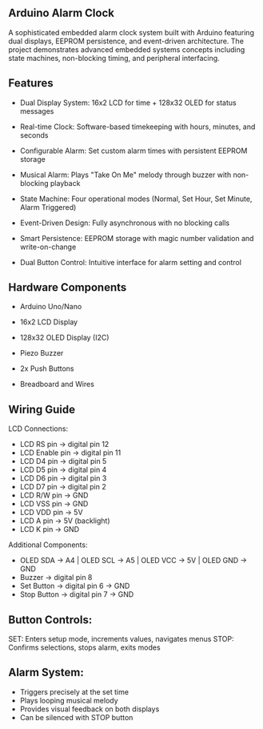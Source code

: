 ## Arduino Alarm Clock
A sophisticated embedded alarm clock system built with Arduino featuring dual displays, EEPROM persistence, and event-driven architecture.
The project demonstrates advanced embedded systems concepts including state machines, non-blocking timing, and peripheral interfacing.

## Features
- Dual Display System: 16x2 LCD for time + 128x32 OLED for status messages

- Real-time Clock: Software-based timekeeping with hours, minutes, and seconds

- Configurable Alarm: Set custom alarm times with persistent EEPROM storage

- Musical Alarm: Plays "Take On Me" melody through buzzer with non-blocking playback

- State Machine: Four operational modes (Normal, Set Hour, Set Minute, Alarm Triggered)

- Event-Driven Design: Fully asynchronous with no blocking calls

- Smart Persistence: EEPROM storage with magic number validation and write-on-change

- Dual Button Control: Intuitive interface for alarm setting and control

## Hardware Components
- Arduino Uno/Nano

- 16x2 LCD Display

- 128x32 OLED Display (I2C)

- Piezo Buzzer

- 2x Push Buttons

- Breadboard and Wires

## Wiring Guide
LCD Connections:
- LCD RS pin → digital pin 12
- LCD Enable pin → digital pin 11
- LCD D4 pin → digital pin 5
- LCD D5 pin → digital pin 4
- LCD D6 pin → digital pin 3
- LCD D7 pin → digital pin 2
- LCD R/W pin → GND
- LCD VSS pin → GND
- LCD VDD pin → 5V
- LCD A pin → 5V (backlight)
- LCD K pin → GND
  
Additional Components:
- OLED SDA → A4 | OLED SCL → A5 | OLED VCC → 5V | OLED GND → GND
- Buzzer → digital pin 8
- Set Button → digital pin 6 → GND
- Stop Button → digital pin 7 → GND

## Button Controls:

SET: Enters setup mode, increments values, navigates menus
STOP: Confirms selections, stops alarm, exits modes

## Alarm System:
- Triggers precisely at the set time
- Plays looping musical melody
- Provides visual feedback on both displays
- Can be silenced with STOP button
